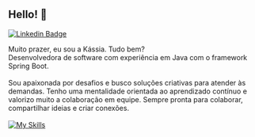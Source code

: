 ## Hello! 👋
[![Linkedin Badge](https://img.shields.io/badge/-LinkedIn-blue?style=flat-square&logo=Linkedin&logoColor=white&link=https://www.linkedin.com/in/kassiazama/)](https://www.linkedin.com/in/kassiazama/)

Muito prazer, eu sou a Kássia. Tudo bem?
<br>Desenvolvedora de software com experiência em Java com o framework Spring Boot.
<br>
<br>
Sou apaixonada por desafios e busco soluções criativas para atender às demandas. Tenho uma mentalidade orientada ao aprendizado contínuo e valorizo muito a colaboração em equipe.
Sempre pronta para colaborar, compartilhar ideias e criar conexões.
<br>
<br>
[![My Skills](https://skillicons.dev/icons?i=java,js,spring,angular)](https://skillicons.dev)

